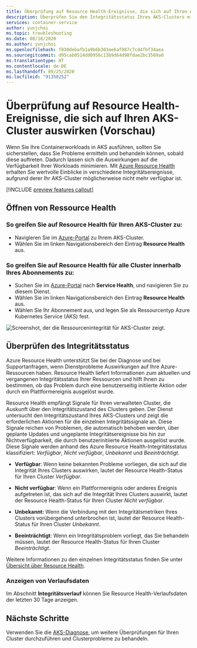 ```yaml
---
title: Überprüfung auf Resource Health-Ereignisse, die sich auf Ihren AKS-Cluster auswirken (Vorschau)
description: Überprüfen Sie den Integritätsstatus Ihres AKS-Clusters mithilfe von Azure Resource Health.
services: container-service
author: yunjchoi
ms.topic: troubleshooting
ms.date: 08/18/2020
ms.author: yunjchoi
ms.openlocfilehash: f830debafb1a9b6b303ee6af987c7cd4fbf34aea
ms.sourcegitcommit: d95cab0514dd0956c13b9d64d98fdae2bc3569a0
ms.translationtype: HT
ms.contentlocale: de-DE
ms.lasthandoff: 09/25/2020
ms.locfileid: "91358252"
---
```

# <a name="check-for-resource-health-events-impacting-your-aks-cluster-preview"></a>Überprüfung auf Resource Health-Ereignisse, die sich auf Ihren AKS-Cluster auswirken (Vorschau)


Wenn Sie Ihre Containerworkloads in AKS ausführen, sollten Sie sicherstellen, dass Sie Probleme ermitteln und behandeln können, sobald diese auftreten. Dadurch lassen sich die Auswirkungen auf die Verfügbarkeit Ihrer Workloads minimieren. Mit [Azure Resource Health](https://docs.microsoft.com/azure/service-health/resource-health-overview) erhalten Sie wertvolle Einblicke in verschiedene Integritätsereignisse, aufgrund derer Ihr AKS-Cluster möglicherweise nicht mehr verfügbar ist.

[!INCLUDE [preview features callout](./includes/preview/preview-callout.md)]

## <a name="open-resource-health"></a>Öffnen von Ressource Health

### <a name="to-access-resource-health-for-your-aks-cluster"></a>So greifen Sie auf Resource Health für Ihren AKS-Cluster zu:

- Navigieren Sie im [Azure-Portal](https://portal.azure.com) zu Ihrem AKS-Cluster.
- Wählen Sie im linken Navigationsbereich den Eintrag **Resource Health** aus.

### <a name="to-access-resource-health-for-all-clusters-on-your-subscription"></a>So greifen Sie auf Resource Health für alle Cluster innerhalb Ihres Abonnements zu:

- Suchen Sie im [Azure-Portal](https://portal.azure.com) nach **Service Health**, und navigieren Sie zu diesem Dienst.
- Wählen Sie im linken Navigationsbereich den Eintrag **Resource Health** aus.
- Wählen Sie Ihr Abonnement aus, und legen Sie als Ressourcentyp Azure Kubernetes Service (AKS) fest.

![Screenshot, der die Ressourcenintegrität für AKS-Cluster zeigt.](./media/aks-resource-health/resource-health-check.png)

## <a name="check-the-health-status"></a>Überprüfen des Integritätsstatus

Azure Resource Health unterstützt Sie bei der Diagnose und bei Supportanfragen, wenn Dienstprobleme Auswirkungen auf Ihre Azure-Ressourcen haben. Resource Health liefert Informationen zum aktuellen und vergangenen Integritätsstatus Ihrer Ressourcen und hilft Ihnen zu bestimmen, ob das Problem durch eine benutzerseitig initiierte Aktion oder durch ein Plattformereignis ausgelöst wurde.

Resource Health empfängt Signale für Ihren verwalteten Cluster, die Auskunft über den Integritätszustand des Clusters geben. Der Dienst untersucht den Integritätszustand Ihres AKS-Clusters und zeigt die erforderlichen Aktionen für die einzelnen Integritätssignale an. Diese Signale reichen von Problemen, die automatisch behoben werden, über geplante Updates und ungeplante Integritätsereignisse bis hin zur Nichtverfügbarkeit, die durch benutzerinitiierte Aktionen ausgelöst wurde. Diese Signale werden anhand des Azure Resource Health-Integritätsstatus klassifiziert: *Verfügbar*, *Nicht verfügbar*, *Unbekannt* und *Beeinträchtigt*.

- **Verfügbar**: Wenn keine bekannten Probleme vorliegen, die sich auf die Integrität Ihres Clusters auswirken, lautet der Resource Health-Status für Ihren Cluster *Verfügbar*.

- **Nicht verfügbar**: Wenn ein Plattformereignis oder anderes Ereignis aufgetreten ist, das sich auf die Integrität Ihres Clusters auswirkt, lautet der Resource Health-Status für Ihren Cluster *Nicht verfügbar*.

- **Unbekannt:** Wenn die Verbindung mit den Integritätsmetriken Ihres Clusters vorübergehend unterbrochen ist, lautet der Resource Health-Status für Ihren Cluster *Unbekannt*.

- **Beeinträchtigt**: Wenn ein Integritätsproblem vorliegt, das Sie behandeln müssen, lautet der Resource Health-Status für Ihren Cluster *Beeinträchtigt*.

Weitere Informationen zu den einzelnen Integritätsstatus finden Sie unter [Übersicht über Resource Health](https://docs.microsoft.com/azure/service-health/resource-health-overview#health-status).

### <a name="view-historical-data"></a>Anzeigen von Verlaufsdaten

Im Abschnitt **Integritätsverlauf** können Sie Resource Health-Verlaufsdaten der letzten 30 Tage anzeigen.

## <a name="next-steps"></a>Nächste Schritte

Verwenden Sie die [AKS-Diagnose](https://docs.microsoft.com/azure/aks/concepts-diagnostics), um weitere Überprüfungen für Ihren Cluster durchzuführen und Clusterprobleme zu behandeln.
